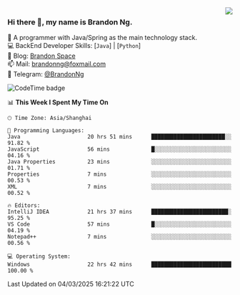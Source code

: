 <img  align="right" src="https://github-readme-stats-brandon0824.vercel.app/api/top-langs/?username=brandon0824&layout=compact">

### Hi there 👋, my name is Brandon Ng.

🌱 A programmer with Java/Spring as the main technology stack.  
💻 BackEnd Developer Skills: [`Java`] | [`Python`]  
📝 Blog: [Brandon Space](https://blog.brandonng.cc)  
📫 Mail: brandonng@foxmail.com  
📰 Telegram: [@BrandonNg](https://t.me/BrandonNg24)  

![CodeTime badge](https://img.shields.io/endpoint?style=flat-square&url=https%3A%2F%2Fapi.codetime.dev%2Fshield%3Fid%3D128%26project%3D%26in%3D604800000)

<!--START_SECTION:waka-->
📊 **This Week I Spent My Time On** 

```text
🕑︎ Time Zone: Asia/Shanghai

💬 Programming Languages: 
Java                     20 hrs 51 mins      ███████████████████████░░   91.82 % 
JavaScript               56 mins             █░░░░░░░░░░░░░░░░░░░░░░░░   04.16 % 
Java Properties          23 mins             ░░░░░░░░░░░░░░░░░░░░░░░░░   01.71 % 
Properties               7 mins              ░░░░░░░░░░░░░░░░░░░░░░░░░   00.53 % 
XML                      7 mins              ░░░░░░░░░░░░░░░░░░░░░░░░░   00.52 % 

🔥 Editors: 
IntelliJ IDEA            21 hrs 37 mins      ████████████████████████░   95.25 % 
VS Code                  57 mins             █░░░░░░░░░░░░░░░░░░░░░░░░   04.19 % 
Notepad++                7 mins              ░░░░░░░░░░░░░░░░░░░░░░░░░   00.56 % 

💻 Operating System: 
Windows                  22 hrs 42 mins      █████████████████████████   100.00 % 
```


 Last Updated on 04/03/2025 16:21:22 UTC
<!--END_SECTION:waka-->
